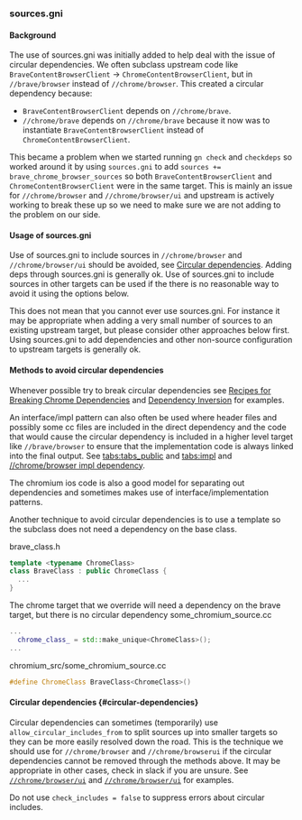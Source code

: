 ### sources.gni

#### Background

The use of sources.gni was initially added to help deal with the issue of
circular dependencies. We often subclass upstream code like
`BraveContentBrowserClient` -> `ChromeContentBrowserClient`, but in
`//brave/browser` instead of `//chrome/browser`. This created a circular
dependency because:

- `BraveContentBrowserClient` depends on `//chrome/brave`.
- `//chrome/brave` depends on `//chrome/brave` because it now was to instantiate
  `BraveContentBrowserClient` instead of `ChromeContentBrowserClient`.

This became a problem when we started running `gn check` and `checkdeps` so
worked around it by using `sources.gni` to add
`sources += brave_chrome_browser_sources` so both `BraveContentBrowserClient`
and `ChromeContentBrowserClient` were in the same target. This is mainly an
issue for `//chrome/browser` and `//chrome/browser/ui` and upstream is actively
working to break these up so we need to make sure we are not adding to the
problem on our side.

#### Usage of sources.gni

Use of sources.gni to include sources in `//chrome/browser` and
`//chrome/browser/ui` should be avoided, see [Circular
dependencies](#circular-dependencies). Adding deps through sources.gni is
generally ok. Use of sources.gni to include sources in other targets can be used
if the there is no reasonable way to avoid it using the options below.

This does not mean that you cannot ever use sources.gni. For instance it may be
appropriate when adding a very small number of sources to an existing upstream
target, but please consider other approaches below first. Using sources.gni to
add dependencies and other non-source configuration to upstream targets is
generally ok.

#### Methods to avoid circular dependencies

Whenever possible try to break circular dependencies see
[Recipes for Breaking Chrome Dependencies](https://www.chromium.org/developers/design-documents/cookbook/#recipes-for-breaking-chrome-dependencies) and
[Dependency Inversion](https://www.chromium.org/developers/design-documents/cookbook/#dependency-inversion) for examples.

An interface/impl pattern can also often be used where header files and possibly
some cc files are included in the direct dependency and the code that would
cause the circular dependency is included in a higher level target like
`//brave/browser` to ensure that the implementation code is always linked into
the final output. See [tabs:tabs_public](https://source.chromium.org/chromium/chromium/src/+/main:chrome/browser/ui/tabs/BUILD.gn;l=12;drc=ad947f73e5449afe74659d107eb34e2521bee100) and [tabs:impl](https://source.chromium.org/chromium/chromium/src/+/main:chrome/browser/ui/tabs/BUILD.gn;l=300;drc=ad947f73e5449afe74659d107eb34e2521bee100) and [//chrome/browser impl
dependency](https://source.chromium.org/chromium/chromium/src/+/main:chrome/browser/BUILD.gn;l=4378;drc=265bc11af3dc764e0f59f93016aa350bbfa5f814).

The chromium ios code is also a good model for separating out dependencies and
sometimes makes use of interface/implementation patterns.

Another technique to avoid circular dependencies is to use a template so the
subclass does not need a dependency on the base class.

brave_class.h
```cpp
template <typename ChromeClass>
class BraveClass : public ChromeClass {
  ...
}
```

The chrome target that we override will need a dependency on the brave target,
but there is no circular dependency some_chromium_source.cc
```cpp
...
  chrome_class_ = std::make_unique<ChromeClass>();
...
```

chromium_src/some_chromium_source.cc
```cpp
#define ChromeClass BraveClass<ChromeClass>()
```

#### Circular dependencies {#circular-dependencies}

Circular dependencies can sometimes (temporarily) use
`allow_circular_includes_from` to split sources up into smaller targets so they
can be more easily resolved down the road. This is the technique we should use
for `//chrome/browser` and `//chrome/browserui` if the circular dependencies
cannot be removed through the methods above. It may be appropriate in other
cases, check in slack if you are unsure. See [`//chrome/browser/ui`](https://source.chromium.org/chromium/chromium/src/+/main:chrome/browser/BUILD.gn;l=3524;drc=80bd94ca218b30eb74a107ea54b469d79b25f16d) and [`//chrome/browser/ui`](https://source.chromium.org/chromium/chromium/src/+/main:chrome/browser/ui/BUILD.gn;l=5752;drc=fe55ddc4724a631b7e1752ac29310cfb3de4a8c5) for examples.

Do not use `check_includes = false` to suppress errors about circular includes.
